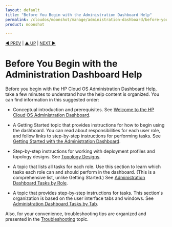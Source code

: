 ```yaml
---
layout: default
title: "Before You Begin with the Administration Dashboard Help"
permalink: /cloudos/moonshot/manage/administration-dashboard/before-you-begin/
product: moonshot

---
```




<script> 

function PageRefresh { 
onLoad="window.refresh"
}

PageRefresh();

</script>


<p style="font-size: small;"> <a href="/cloudos/moonshot/manage/administration-dashboard/">&#9664; PREV</a> | <a href="/cloudos/moonshot/manage/administration-dashboard/">&#9650; UP</a> | <a href="/cloudos/moonshot/manage/administration-dashboard/welcome/">NEXT &#9654;</a> </p>

# Before You Begin with the Administration Dashboard Help

Before you begin with the HP Cloud OS Administration Dashboard Help, take a few minutes to understand how the help content is organized. 
You can find information in this suggested order:

* Conceptual introduction and prerequisites. See [Welcome to the HP Cloud OS Administration Dashboard](/cloudos/moonshot/manage/administration-dashboard/welcome/). 

* A Getting Started topic that provides instructions for how to begin using the dashboard. You can read about responsibilities for each user role, 
and follow links to step-by-step instructions for performing tasks. See [Getting Started with the Administration Dashboard](/cloudos/moonshot/manage/administration-dashboard/getting-started/). 

* Step-by-step instructions for working with deployment profiles and topology designs. See [Topology Designs](/cloudos/moonshot/manage/administration-dashboard/topology-designs/).

* A topic that lists all tasks for each role. Use this section to learn which tasks each role can and should perform in the dashboard. 
(This is a comprehensive list, unlike Getting Started.) See [Administration Dashboard Tasks by Role](/cloudos/moonshot/manage/administration-dashboard/tasks-by-role/).

* A topic that provides step-by-step instructions for tasks. This section's organization is based on the user interface tabs and windows. 
See [Administration Dashboard Tasks by Tab](/cloudos/moonshot/manage/administration-dashboard/tasks-by-tab/).

Also, for your convenience, troubleshooting tips are organized and presented in the [Troubleshooting](/cloudos/moonshot/manage/troubleshooting/) topic.
